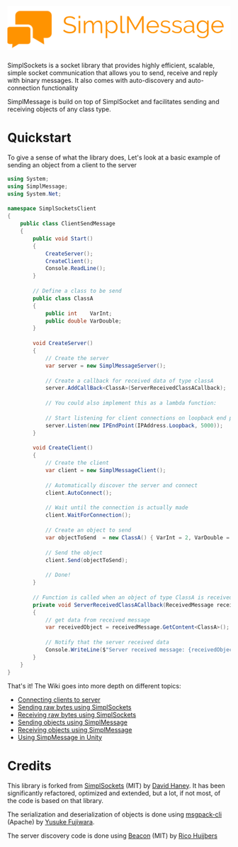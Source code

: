 ![logo](SimplMessage.png)
===========

SimplSockets is a socket library that provides highly efficient, scalable, simple socket communication that allows you to send, receive and reply with binary messages. It also comes with auto-discovery and auto-connection functionality 

SimplMessage is build on top of SimplSocket and facilitates sending and receiving objects of any class type.


Quickstart
===========

To give a sense of what the library does, Let's look at a basic example of sending an object from a client to the server

```csharp
using System;
using SimplMessage;
using System.Net;

namespace SimplSocketsClient
{
    public class ClientSendMessage
    {
        public void Start()
        {
            CreateServer();
            CreateClient();
            Console.ReadLine();            
        }

        // Define a class to be send
        public class ClassA
        {
            public int    VarInt;
            public double VarDouble;
        }
   
        void CreateServer()
        {
            // Create the server
            var server = new SimplMessageServer();

            // Create a callback for received data of type classA
            server.AddCallBack<ClassA>(ServerReceivedClassACallback);

            // You could also implement this as a lambda function:

            // Start listening for client connections on loopback end point
            server.Listen(new IPEndPoint(IPAddress.Loopback, 5000));
        }

        void CreateClient()
        {
            // Create the client
            var client = new SimplMessageClient();

            // Automatically discover the server and connect
            client.AutoConnect();

            // Wait until the connection is actually made
            client.WaitForConnection();

            // Create an object to send
            var objectToSend  = new ClassA() { VarInt = 2, VarDouble = 2.5 };

            // Send the object
            client.Send(objectToSend);
            
            // Done!
        }

        // Function is called when an object of type ClassA is received 
        private void ServerReceivedClassACallback(ReceivedMessage receivedMessage)
        {
            // get data from received message
            var receivedObject = receivedMessage.GetContent<ClassA>();

            // Notify that the server received data
            Console.WriteLine($"Server received message: {receivedObject.VarDouble}, {receivedObject.VarInt}");
        }
    }
}
```

That's it! The Wiki goes into more depth on different topics:
* [Connecting clients to server](../../wiki/Connecting) 
* [Sending raw bytes using SimplSockets](../../wiki/Sending-bytes) 
* [Receiving raw bytes using SimplSockets](../../wiki/Receiving-bytes) 
* [Sending objects using SimplMessage](../../wiki/Sending-objects) 
* [Receiving objects using SimplMessage](../../wiki/Receiving-objects) 
* [Using SimpMessage in Unity](../../wiki/Unity-support) 

Credits
===========

This library is forked from [SimplSockets](https://github.com/haneytron/simplsockets) (MIT) by [David Haney](https://github.com/haneytron). It has been significantly refactored, optimized and extended, but a lot, if not most, of the code is based on that library. 

The serialization and deserialization of objects is done using [msgpack-cli](https://github.com/msgpack/msgpack-cli) (Apache) by [Yusuke Fujiwara](https://github.com/yfakariya).

The server discovery code is done using [Beacon](https://github.com/rix0rrr/beacon) (MIT) by [Rico Huijbers](https://github.com/rix0rrr)




